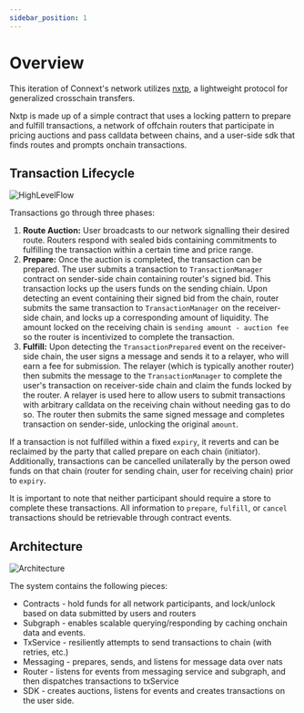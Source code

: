 ```yaml
---
sidebar_position: 1
---
```


# Overview

This iteration of Connext's network utilizes [nxtp](https://github.com/connext/nxtp), a lightweight protocol for generalized crosschain transfers.

Nxtp is made up of a simple contract that uses a locking pattern to prepare and fulfill transactions, a network of offchain routers that participate in pricing auctions and pass calldata between chains, and a user-side sdk that finds routes and prompts onchain transactions.

## Transaction Lifecycle

![HighLevelFlow](/img/background/HighLevelFlow.png)

Transactions go through three phases:

1. **Route Auction:** User broadcasts to our network signalling their desired route. Routers respond with sealed bids containing commitments to fulfilling the transaction within a certain time and price range.
2. **Prepare:** Once the auction is completed, the transaction can be prepared. The user submits a transaction to `TransactionManager` contract on sender-side chain containing router's signed bid. This transaction locks up the users funds on the sending chiain. Upon detecting an event containing their signed bid from the chain, router submits the same transaction to `TransactionManager` on the receiver-side chain, and locks up a corresponding amount of liquidity. The amount locked on the receiving chain is `sending amount - auction fee` so the router is incentivized to complete the transaction.
3. **Fulfill:** Upon detecting the `TransactionPrepared` event on the receiver-side chain, the user signs a message and sends it to a relayer, who will earn a fee for submission. The relayer (which is typically another router) then submits the message to the `TransactionManager` to complete the user's transaction on receiver-side chain and claim the funds locked by the router. A relayer is used here to allow users to submit transactions with arbitrary calldata on the receiving chain without needing gas to do so. The router then submits the same signed message and completes transaction on sender-side, unlocking the original `amount`.

If a transaction is not fulfilled within a fixed `expiry`, it reverts and can be reclaimed by the party that called prepare on each chain (initiator). Additionally, transactions can be cancelled unilaterally by the person owed funds on that chain (router for sending chain, user for receiving chain) prior to `expiry`.

It is important to note that neither participant should require a store to complete these transactions. All information to `prepare`, `fulfill`, or `cancel` transactions should be retrievable through contract events.

## Architecture

![Architecture](/img/background/Architecture.png)

The system contains the following pieces:

- Contracts - hold funds for all network participants, and lock/unlock based on data submitted by users and routers
- Subgraph - enables scalable querying/responding by caching onchain data and events.
- TxService - resiliently attempts to send transactions to chain (with retries, etc.)
- Messaging - prepares, sends, and listens for message data over nats
- Router - listens for events from messaging service and subgraph, and then dispatches transactions to txService
- SDK - creates auctions, listens for events and creates transactions on the user side.